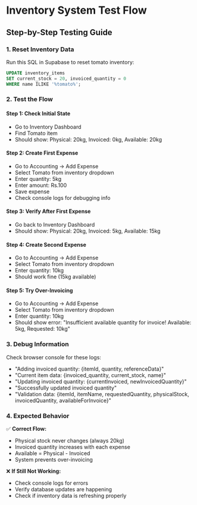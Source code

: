 # Inventory System Test Flow

## Step-by-Step Testing Guide

### 1. Reset Inventory Data
Run this SQL in Supabase to reset tomato inventory:
```sql
UPDATE inventory_items 
SET current_stock = 20, invoiced_quantity = 0 
WHERE name ILIKE '%tomato%';
```

### 2. Test the Flow

#### Step 1: Check Initial State
- Go to Inventory Dashboard
- Find Tomato item
- Should show: Physical: 20kg, Invoiced: 0kg, Available: 20kg

#### Step 2: Create First Expense
- Go to Accounting → Add Expense
- Select Tomato from inventory dropdown
- Enter quantity: 5kg
- Enter amount: Rs.100
- Save expense
- Check console logs for debugging info

#### Step 3: Verify After First Expense
- Go back to Inventory Dashboard
- Should show: Physical: 20kg, Invoiced: 5kg, Available: 15kg

#### Step 4: Create Second Expense
- Go to Accounting → Add Expense
- Select Tomato from inventory dropdown
- Enter quantity: 10kg
- Should work fine (15kg available)

#### Step 5: Try Over-Invoicing
- Go to Accounting → Add Expense
- Select Tomato from inventory dropdown
- Enter quantity: 10kg
- Should show error: "Insufficient available quantity for invoice! Available: 5kg, Requested: 10kg"

### 3. Debug Information

Check browser console for these logs:
- "Adding invoiced quantity: {itemId, quantity, referenceData}"
- "Current item data: {invoiced_quantity, current_stock, name}"
- "Updating invoiced quantity: {currentInvoiced, newInvoicedQuantity}"
- "Successfully updated invoiced quantity"
- "Validation data: {itemId, itemName, requestedQuantity, physicalStock, invoicedQuantity, availableForInvoice}"

### 4. Expected Behavior

✅ **Correct Flow:**
- Physical stock never changes (always 20kg)
- Invoiced quantity increases with each expense
- Available = Physical - Invoiced
- System prevents over-invoicing

❌ **If Still Not Working:**
- Check console logs for errors
- Verify database updates are happening
- Check if inventory data is refreshing properly
